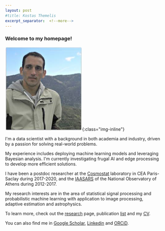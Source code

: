 ```yaml
---
layout: post
#title: Kostas Themelis
excerpt_separator:  <!--more-->
---
```


### Welcome to my homepage!


![me](/images/dscn2366_2_.jpg){:class="img-inline"}

<!-- I am a zealous reader of statistical machine learning articles. I often express my thoughts in machine language. -->

I'm a data scientist with a background in both academia and industry, driven by a passion for solving real-world problems. 

My experience includes deploying machine learning models and leveraging Bayesian analysis. I'm currently investigating frugal AI and edge processing to develop more efficient solutions.

I have been a postdoc researcher at the [Cosmostat](http://www.cosmostat.org/) laboratory in CEA Paris-Saclay during 2017-2020, and the [IAASARS](https://www.astro.noa.gr/en/main/) of the National Observatory of Athens during 2012-2017.

My research interests are in the area of statistical signal processing and probabilistic machine learning with application to image processing, adaptive estimation and astrophysics.

To learn more, check out the [research](https://themelis.github.io/research.html "research") page, publication [list](https://themelis.github.io/publications.html "pubs") and my [CV]( https://themelis.github.io/shortbio.html "contact").

You can also find me in [Google Scholar](http://scholar.google.gr/citations?user=q6vZ-pwAAAAJ&hl=en "scholar"), [Linkedin](http://www.linkedin.com/pub/konstantinos-themelis/13/625/266 "linkedin") and [ORCiD](http://orcid.org/0000-0002-0090-4312 "ORCiD").

<!-- Suggested reads

* Machine Learning, A Bayesian and Optimization Perspective, book by Sergios Theodoridis.
* Statistical Signal Processing: Detection, Estimation, and Time Series Analysis, book by Louis L. Scharf. -->
